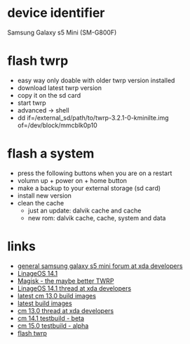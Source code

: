 # device identifier

Samsung Galaxy s5 Mini (SM-G800F)

# flash twrp

* easy way only doable with older twrp version installed
* download latest twrp version
* copy it on the sd card
* start twrp
* advanced -> shell
* dd if=/external_sd/path/to/twrp-3.2.1-0-kminilte.img of=/dev/block/mmcblk0p10

# flash a system

* press the following buttons when you are on a restart
* volumn up + power on + home button
* make a backup to your external storage (sd card)
* install new version
* clean the cache
    * just an update: dalvik cache and cache
    * new rom: dalvik cache, cache, system and data

# links


* [general samsung galaxy s5 mini forum at xda developers](http://forum.xda-developers.com/sitesearch.php?q=galaxy%20s5%20mini)
* [LinageOS 14.1](https://forum.xda-developers.com/galaxy-s5-mini/development/g800f-m-y-lineageos-14-1-g800f-m-y-t3549055)
* [Magisk - the maybe better TWRP](https://github.com/topjohnwu/Magisk)
* [LinageOS 14.1 thread at xda developers](https://forum.xda-developers.com/galaxy-s5-mini/development/g800f-m-y-lineageos-14-1-g800f-m-y-t3549055)
* [latest cm 13.0 build images](https://aykevl.nl/android)
* [latest build images](https://aykevl.nl/android)
* [cm 13.0 thread at xda developers](http://forum.xda-developers.com/galaxy-s5-mini/development/g800f-m-y-cyanogenmod-13-0-g800f-m-y-t3234909)
* [cm 14.1 testbuild - beta](https://forum.xda-developers.com/galaxy-s5-mini/development/g800f-m-y-lineageos-14-1-g800f-m-y-t3549055)
* [cm 15.0 testbuild - alpha](https://forum.xda-developers.com/galaxy-s5-mini/development/g800f-m-y-lineageos-15-0-g800f-m-y-t3678205)
* [flash twrp](https://twrp.me/samsung/samsunggalaxys5miniexynos.html)
